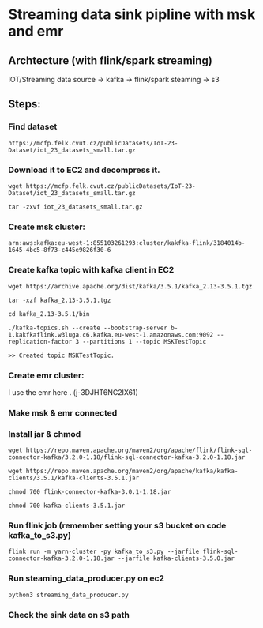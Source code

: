 # Streaming data sink pipline with msk and emr

## Archtecture  (with flink/spark streaming)

IOT/Streaming data source -> kafka -> flink/spark steaming -> s3


## Steps:

### Find dataset
```
https://mcfp.felk.cvut.cz/publicDatasets/IoT-23-Dataset/iot_23_datasets_small.tar.gz
```

### Download it to EC2 and decompress it.

```
wget https://mcfp.felk.cvut.cz/publicDatasets/IoT-23-Dataset/iot_23_datasets_small.tar.gz

tar -zxvf iot_23_datasets_small.tar.gz
```

### Create msk cluster:
```
arn:aws:kafka:eu-west-1:855103261293:cluster/kakfka-flink/3184014b-1645-4bc5-8f73-c445e9826f30-6
```
### Create kafka topic with kafka client in EC2
```
wget https://archive.apache.org/dist/kafka/3.5.1/kafka_2.13-3.5.1.tgz

tar -xzf kafka_2.13-3.5.1.tgz

cd kafka_2.13-3.5.1/bin

./kafka-topics.sh --create --bootstrap-server b-1.kakfkaflink.w3luga.c6.kafka.eu-west-1.amazonaws.com:9092 --replication-factor 3 --partitions 1 --topic MSKTestTopic

>> Created topic MSKTestTopic.
```
### Create emr cluster: 

I use the emr here . (j-3DJHT6NC2IX61)

### Make msk & emr connected

### Install jar & chmod

```
wget https://repo.maven.apache.org/maven2/org/apache/flink/flink-sql-connector-kafka/3.2.0-1.18/flink-sql-connector-kafka-3.2.0-1.18.jar

wget https://repo.maven.apache.org/maven2/org/apache/kafka/kafka-clients/3.5.1/kafka-clients-3.5.1.jar

chmod 700 flink-connector-kafka-3.0.1-1.18.jar

chmod 700 kafka-clients-3.5.1.jar
```

### Run flink job (remember setting your s3 bucket on code kafka_to_s3.py)

```
flink run -m yarn-cluster -py kafka_to_s3.py --jarfile flink-sql-connector-kafka-3.2.0-1.18.jar --jarfile kafka-clients-3.5.0.jar
```

### Run steaming_data_producer.py on ec2

```
python3 streaming_data_producer.py 
```

### Check the sink data on s3 path

